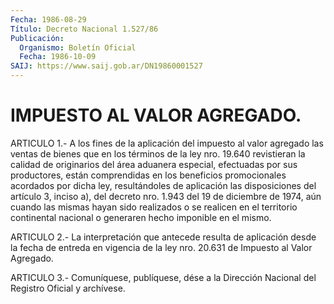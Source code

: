```yaml
---
Fecha: 1986-08-29
Título: Decreto Nacional 1.527/86
Publicación:
  Organismo: Boletín Oficial
  Fecha: 1986-10-09
SAIJ: https://www.saij.gob.ar/DN19860001527
---
```

# IMPUESTO AL VALOR AGREGADO.

<a id="1"></a>
ARTICULO 1.- A los fines de la aplicación del impuesto al valor agregado las ventas de bienes que en los términos de la ley nro. 19.640 revistieran la calidad de originarios del área aduanera especial, efectuadas por sus productores, están comprendidas en los beneficios promocionales acordados por dicha ley, resultándoles de aplicación las disposiciones del artículo 3, inciso a), del decreto nro. 1.943 del 19 de diciembre de 1974, aún cuando las mismas hayan sido realizados o se realicen en el territorio continental nacional o generaren hecho imponible en el mismo.

<a id="2"></a>
ARTICULO 2.- La interpretación que antecede resulta de aplicación desde la fecha de entreda en vigencia de la ley nro. 20.631 de Impuesto al Valor Agregado.

<a id="3"></a>
ARTICULO 3.- Comuníquese,  publíquese, dése a la Dirección Nacional del Registro Oficial y archívese.